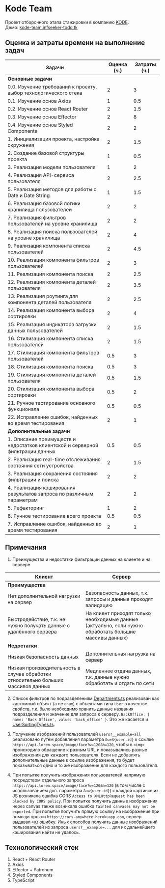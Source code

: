 # Kode Team
Проект отборочного этапа стажировки в компанию [KODE](https://kode.ru/). <br />
Демо: [kode-team.infseeker-todo.tk](https://kode-team.infseeker-todo.tk)

## Оценка и затраты времени на выполнение задач
| Задачи | Оценка (ч.) | Затраты (ч.) |
| ------ | ------ | ------ |
| **Основные задачи** | | |
| 0.0. Изучение требований к проекту, выбор технологического стека | 2 | 3 |
| 0.1. Изучение основ Axios  | 1 | 0.5 |
| 0.2. Изучение основ React Router  | 2 | 1.5 |
| 0.3. Изучение основ Effector  | 2 | 8 |
| 0.4. Изучение основ Styled Components  | 2 | 2 |
| 1. Инициализация проекта, настройка окружения | 2 | 1.5 |
| 2. Создание базовой структуры проекта | 1 | 0.5 |
| 3. Реализация модели пользователя | 1 | 2 |
| 4. Реализация API-сервиса пользователя | 2 | 2.5 |
| 5. Реализация методов для работы с Date и Date String | 1 | 1.5 |
| 6. Реализация базовой логики хранилища пользователей | 2 | 2 |
| 7. Реализация фильтров пользователей на уровне хранилища | 2 | 2 |
| 8. Реализация поиска пользователей на уровне хранилища | 2 | 4 |
| 9. Реализация компонента списка пользователей  | 2 | 4.5 |
| 10. Реализация компонента фильтров пользователей | 2 | 3 |
| 11. Реализация компонента поиска | 2 | 2.5 |
| 12. Реализация компонента деталей пользователя | 2 | 3.5 |
| 13. Реализация роутинга для компонента деталей пользователя | 2 | 2.5 |
| 14. Реализация компонента выбора сортировки | 2 | 4 |
| 15. Реализация индикатора загрузки данных пользователей | 2 | 1.5 |
| 16. Стилизация компонента списка пользователей | 2 | 1.5 |
| 17. Стилизация компонента фильтров пользователей | 0.5 | 3 |
| 18. Стилизация компонента поиска | 0.5 | 3 |
| 19. Стилизация компонента деталей пользователя | 0.5 | 1.5 |
| 20. Стилизация компонента выбора сортировки | 0.5 | 2 |
| 21. Ручное тестирование основного функционала | 0.5 | 0.5 |
| 22. Исправление ошибок, найденных во время тестирования | 2 | 1 |
| **Дополнительные задачи** | | |
| 1. Описание преимуществ и недостатков клиентской и серверной фильтрации данных | 0.5 | 0.5 |
| 2. Реализация real-time отслеживания состояния сети устройства | 2 | 1.5 |
| 3. Реализация сохранения состояния фильтрации и поиска | 2 | 2 |
| 4. Реализация кэширования результатов запроса по различным параметрам | 2 | 2 |
| 5. Рефакторинг | 1 | 2 |
| 6. Ручное тестирование всего проекта | 0.5 | 0.5 |
| 7. Исправление ошибок, найденных во время тестирования | 2 | 1 |

## Примечания
1. Преимущества и недостатки фильтрации данных на клиенте и на сервере

| Клиент | Сервер |
| ------ | ------ |
| **Преимущества** | |
| Нет дополнительной нагрузки на сервер | Безопасность данных, т.к. запросы и данные проходят валидацию |
| Быстродействие, т.к. не нужно получать данные с удалённого сервера | На клиент приходят только необходимые данные (актуально, если нужно обработать большие массивы данных) |
| **Недостатки** | |
| Низкая безопасность данных | Дополнительная нагрузка на сервер |
| Низкая производительность в случае обработки относительно больших массивов данных | Медленнее отдача данных, т.к. данные нужно обработать и отдать по сети |

2. Список фильтров по подразделениям [Departments.ts](https://github.com/infseeker/kode-team/blob/master/src/enums/Departments.ts) реализован как кастомный объект (а не ``enum``) с объектами типа ``User`` в качестве свойств, т.к. было необходимо хранить данные названия подразделения и значение для запроса к серверу. ``BackOffice: { name: 'Back Office', value: 'back_office' }``. Это же касается и [UserSortingTypes.ts](https://github.com/infseeker/kode-team/blob/master/src/enums/UserSortingTypes.ts).

3. Получение изображений пользователей ``users?__example=all`` реализовано путём добавления параметра ``&u=${user.id}`` к ссылке ``https://api.lorem.space/image/face?w=120&h=120``, чтобы в ``<img>`` происходило обращение к разным URL и показывались разные изображения для каждого пользователя. Если не добавлять дополнительные данные к ссылке изображения, то будет показываться одно и то же изображение для каждого пользователя.

4. При попытке получить изображения пользователей напрямую посредством отдельного запроса ``https://api.lorem.space/image/face?w=120&h=120`` (в том числе с использованием доп. параметра ``&u={user.id}``) к каждой картинке из JS возникала ошибка CORS ``Access to XMLHttpRequest has been blocked by CORS policy``. При попытке получить данные изображения через canvas также возникала ошибка ``Tainted canvases may not be exported``. При попытке получить прямую ссылку на изображение при помощи прокси ``https://cors-anywhere.herokuapp.com``, сервер выдавал ``403`` ошибку. Иных способов получить данные изображений пользователей из запроса ``users?__example=...`` для их дальнейшего кэширования найти не удалось.


## Технологический стек
1. React + React Router
2. Axios
3. Effector + Patronum
4. Styled Components
5. TypeScript